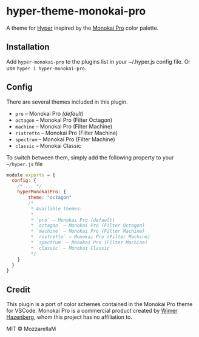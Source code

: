 # hyper-theme-monokai-pro

A theme for [Hyper](hyper.is) inspired by the [Monokai Pro](monokai.pro) color palette.

## Installation

Add `hyper-monokai-pro` to the plugins list in your ~/.hyper.js config file.
Or use `hyper i hyper-monokai-pro`.

## Config

There are several themes included in this plugin.

* `pro` – Monokai Pro *(default)*
* `octagon` – Monokai Pro (Filter Octagon)
* `machine` – Monokai Pro (Filter Machine)
* `ristretto` – Monokai Pro (Filter Machine)
* `spectrum` – Monokai Pro (Filter Machine)
* `classic` – Monokai Classic

To switch between them, simply add the following property to your `~/hyper.js` file

```js
module.exports = {
  config: {
    /* ... */
    hyperMonokaiPro: {
        theme: "octagon"
        /*
         * Available themes:
         *
         * `pro` – Monokai Pro (default)
         * `octagon` – Monokai Pro (Filter Octagon)
         * `machine` – Monokai Pro (Filter Machine)
         * `ristretto` – Monokai Pro (Filter Machine)
         * `spectrum` – Monokai Pro (Filter Machine)
         * `classic` – Monokai Classic
         */
    }
  }
}
```

## Credit

This plugin is a port of color schemes contained in the
Monokai Pro theme for VSCode. Monokai Pro is a commercial product created by [Wimer Hazenberg](https://github.com/Monokai), whom this project has no affiliation to.

MIT © MozzarellaM
